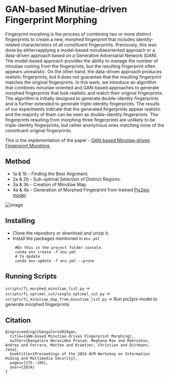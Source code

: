 # GAN-based Minutiae-driven Fingerprint Morphing

Fingerprint morphing is the process of combining two or more distinct fingerprints to create a new, morphed fingerprint that includes identity-related characteristics of all constituent fingerprints. Previously, this was done by eithervapplying a model-based minutiaeoriented approach or a data-driven approach based on a Generative Adversarial Network (GAN). The model-based approach provides the ability to manage the number of minutiae coming from the fingerprints, but the resulting fingerprint often appears unrealistic. On the other hand, the data-driven approach produces realistic fingerprints, but it does not guarantee that the resulting fingerprint matches the original fingerprints. In this work, we introduce an algorithm that combines minutiae-oriented and GAN-based approaches to generate morphed fingerprints that look realistic and match their original fingerprints. The algorithm is initially designed
to generate double-identity fingerprints and is further extended to generate triple-identity fingerprints. The results of our experiments indicate that the generated fingerprints appear realistic and the majority of them can be seen as double-identity fingerprints. The fingerprints resulting from morphing three fingerprints are unlikely to be triple-identity fingerprints, but rather anonymous ones matching none of the constituent original fingerprints.

This is the implementation of the paper - [GAN-based Minutiae-driven Fingerprint Morphing](https://dl.acm.org/doi/pdf/10.1145/3658664.3659632).

## Method
* 1a & 1b - Finding the Best Alignment.
* 2a & 2b - Sub-optimal Selection of Distinct Regions.
* 3a & 3b - Creation of Minutiae Map.
* 4a & 4b - Generation of Morphed Fingerprint from trained [Pix2pix model](https://gitti.cs.uni-magdeburg.de/Andrey/gensynth-pix2pix).

![image](https://github.com/user-attachments/assets/51146f8f-23ea-4540-8045-c425c729d961)


## Installing

* Clone the repository or download and unzip it.    
* Install the packages mentioned in `env.yml`
   ```
    #Do this in the project folder console.
    conda env create -f env.yml
    # To Update
    conda env update -f env.yml --prune
  ```
## Running Scripts
`scripts/fi_morphed_minutiae_list.py` -> `scripts/fi_optimal_cut/single_optimal_cut.py` ->  `scripts/fi_minutiae_map_from_minutiae_list.py` -> Run pix2pix model to generate morphed fingerprints

## Citation
```
@inproceedings{bangalore2024gan,
  title={GAN-based Minutiae-driven Fingerprint Morphing},
  author={Bangalore Narasimha Prasad, Meghana Rao and Makrushin, Andrey and Ferrara, Matteo and Kraetzer, Christian and Dittmann, Jana},
  booktitle={Proceedings of the 2024 ACM Workshop on Information Hiding and Multimedia Security},
  pages={175--186},
  year={2024}
}
```

